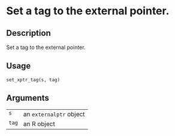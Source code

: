

# Set a tag to the external pointer.

## Description

Set a tag to the external pointer.

## Usage

<pre><code class='language-R'>set_xptr_tag(s, tag)
</code></pre>

## Arguments

<table role="presentation">
<tr>
<td style="white-space: nowrap; font-family: monospace; vertical-align: top">
<code id="s">s</code>
</td>
<td>
an <code>externalptr</code> object
</td>
</tr>
<tr>
<td style="white-space: nowrap; font-family: monospace; vertical-align: top">
<code id="tag">tag</code>
</td>
<td>
an R object
</td>
</tr>
</table>
